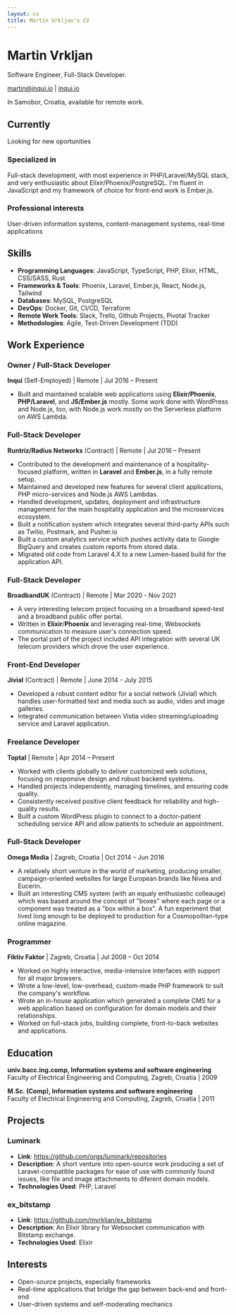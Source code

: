 ```yaml
---
layout: cv
title: Martin Vrkljan's CV
---
```

# Martin Vrkljan
Software Engineer, Full-Stack Developer.

<div id="webaddress">
<a href="martin@inqui.io">martin@inqui.io</a>
| <a href="https://inqui.io">inqui.io</a>
</div>

In Samobor, Croatia, available for remote work.

## Currently

Looking for new oportunities

### Specialized in

Full-stack development, with most experience in PHP/Laravel/MySQL stack, and very enthusiastic about Elixir/Phoenix/PostgreSQL. I'm fluent in JavaScript and my framework of choice for front-end work is Ember.js.

### Professional interests

User-driven information systems, content-management systems, real-time applications

## Skills

- **Programming Languages**: JavaScript, TypeScript, PHP, Elixir, HTML, CSS/SASS, Rust
- **Frameworks & Tools**: Phoenix, Laravel, Ember.js, React, Node.js, Tailwind
- **Databases**: MySQL, PostgreSQL
- **DevOps**: Docker, Git, CI/CD, Terraform
- **Remote Work Tools**: Slack, Trello, Github Projects, Pivotal Tracker
- **Methodologies**: Agile, Test-Driven Development (TDD)

## Work Experience

### **Owner / Full-Stack Developer**  
**Inqui** (Self-Employed) | Remote | Jul 2016 – Present  
- Built and maintained scalable web applications using **Elixir/Phoenix**, **PHP/Laravel**, and **JS/Ember.js** mostly. Some work done with WordPress and Node.js, too, with Node.js work mostly on the Serverless platform on AWS Lambda. 

### **Full-Stack Developer**  
**Runtriz/Radius Networks** (Contract) | Remote | Jul 2016 – Present  
- Contributed to the development and maintenance of a hospitality-focused platform, written in **Laravel** and **Ember.js**, in a fully remote setup.
- Maintained and developed new features for several client applications, PHP micro-services and Node.js AWS Lambdas.
- Handled development, updates, deployment and infrastructure management for the main hospitality application and the microservices ecosystem.
- Built a notification system which integrates several third-party APIs such as Twilio, Postmark, and Pusher.io
- Built a custom analytics service which pushes activity data to Google BigQuery and creates custom reports from stored data.
- Migrated old code from Laravel 4.X to a new Lumen-based build for the application API.

### **Full-Stack Developer**
**BroadbandUK** (Contract) | Remote | Mar 2020 - Nov 2021
- A very interesting telecom project focusing on a broadband speed-test and a broadband public offer portal.
- Written in **Elixir**/**Phoenix** and leveraging real-time, Websockets communication to measure user's connection speed.
- The portal part of the project included API integration with several UK telecom providers which drove the user experience.

### **Front-End Developer**
**Jivial** (Contract) | Remote | June 2014 - July 2015
- Developed a robust content editor for a social network (Jivial) which handles user-formatted text and media such as audio, video and image galleries.
- Integrated communication between Vistia video streaming/uploading service and Laravel application.

### **Freelance Developer**  
**Toptal** | Remote | Apr 2014 – Present  
- Worked with clients globally to deliver customized web solutions, focusing on responsive design and robust backend systems.  
- Handled projects independently, managing timelines, and ensuring code quality.  
- Consistently received positive client feedback for reliability and high-quality results.
- Built a custom WordPress plugin to connect to a doctor-patient scheduling service API and allow patients to schedule an appointment.

### **Full-Stack Developer**  
**Omega Media** | Zagreb, Croatia | Oct 2014 – Jun 2016  
- A relatively short venture in the world of marketing, producing smaller, campaign-oriented websites for large European brands like Nivea and Eucerin.
- Built an interesting CMS system (with an equaly enthusiastic colleauge) which was based around the concept of "boxes" where each page or a component was treated as a "box within a box". A fun experiment that lived long enough to be deployed to production for a Cosmopolitan-type online magazine.

### **Programmer**  
**Fiktiv Faktor** | Zagreb, Croatia | Jul 2008 – Oct 2014  
- Worked on highly interactive, media-intensive interfaces with support for all major browsers.
- Wrote a low-level, low-overhead, custom-made PHP framework to suit the company's workflow.  
- Wrote an in-house application which generated a complete CMS for a web application based on configuration for domain models and their relationships.
- Worked on full-stack jobs, building complete, front-to-back websites and applications.

## Education

**univ.bacc.ing.comp, Information systems and software engineering**  
Faculty of Electrical Engineering and Computing, Zagreb, Croatia | 2009 

**M.Sc. (Comp), Information systems and software engineering**  
Faculty of Electrical Engineering and Computing, Zagreb, Croatia | 2011

## Projects

### **Luminark**
- **Link**: https://github.com/orgs/luminark/repositories
- **Description**: A short venture into open-source work producing a set of Laravel-compatible packages for ease of use with commonly found issues, like file and image attachments to diferent domain models. 
- **Technologies Used**: PHP, Laravel

### **ex_bitstamp**
- **Link**: https://github.com/mvrkljan/ex_bitstamp
- **Description**: An Elixir library for Websocket communication with Bitstamp exchange.
- **Technologies Used**: Elixir

## Interests

- Open-source projects, especially frameworks
- Real-time applications that bridge the gap between back-end and front-end
- User-driven systems and self-moderating mechanics
